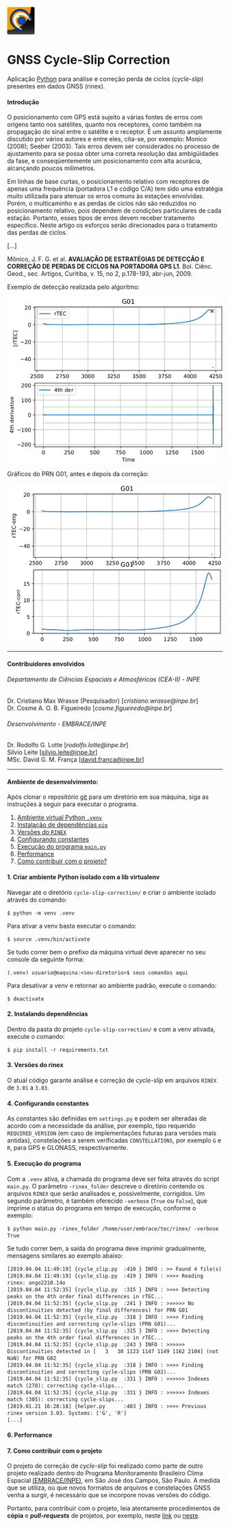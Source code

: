 <img src="sw_logo.png" width="64">

# GNSS Cycle-Slip Correction
Aplicação [Python](https://www.python.org/) para análise e correção perda de ciclos (_cycle-slip_) presentes em 
dados GNSS (rinex). 

#### Introdução
O posicionamento com GPS está sujeito a várias fontes de erros com origens tanto nos satélites, quanto nos receptores, como também na propagação do sinal
entre o satélite e o receptor. É um assunto amplamente discutido por vários autores e entre eles, cita-se, por exemplo: Monico (2008); Seeber (2003). Tais erros devem
ser considerados no processo de ajustamento para se possa obter uma correta resolução das ambigüidades da fase, e conseqüentemente um posicionamento com
alta acurácia, alcançando poucos milímetros. 

Em linhas de base curtas, o posicionamento relativo com receptores de apenas uma frequência (portadora L1 e código C/A) tem sido uma estratégia muito
utilizada para atenuar os erros comuns às estações envolvidas. Porém, o multicaminho e as perdas de ciclos não são reduzidos no posicionamento relativo,
pois dependem de condições particulares de cada estação. Portanto, esses tipos de erros devem receber tratamento específico. Neste artigo os esforços serão
direcionados para o tratamento das perdas de ciclos.

[...]

Mônico, J. F. G. et al. **AVALIAÇÃO DE ESTRATÉGIAS DE DETECÇÃO E CORREÇÃO DE PERDAS DE CICLOS NA PORTADORA GPS L1**. Bol. Ciênc. Geod., sec. Artigos, Curitiba, v. 15, no 2, p.178-193, abr-jun, 2009.

Exemplo de detecção realizada pelo algoritmo:

![Exemplo de detecção realizada pelo algoritmo](fig-2.png)

Gráficos do PRN G01, antes e depois da correção:

![Gráficos do PRN G01, antes e depois da correção](fig-1.png)

***

#### Contribuidores envolvidos
###### Departamento de Ciências Espaciais e Atmosféricas (CEA-II) - INPE
Dr. Cristiano Max Wrasse (Pesquisador) [_cristiano.wrasse@inpe.br_]  
Dr. Cosme A. O. B. Figueiredo [_cosme.figueiredo@inpe.br_]  

###### Desenvolvimento - EMBRACE/INPE
Dr. Rodolfo G. Lotte [_rodolfo.lotte@inpe.br_]  
Silvio Leite [silvio.leite@inpe.br]  
MSc. David G. M. França [david.franca@inpe.br]  

***

#### Ambiente de desenvolvimento:

Após clonar o repositório [git](https://github.com/embrace-inpe/cycle-slip-correction) para um diretório em sua máquina, 
siga as instruções à seguir para executar o programa.

1. [Ambiente virtual Python `.venv`](#1-Criar-ambiente-Python-isolado-com-a-lib-virtualenv)
2. [Instalação de dependências `pip`](#2-Instalando-dependncias)
3. [Versões do `RINEX`](#3-Verses-do-rinex)
4. [Configurando constantes](#4-Configurando-constantes)
5. [Execução do programa `main.py`](#5-Execuo-do-programa)
6. [Performance](#6-Performance)
7. [Como contribuir com o projeto?](#7-Como-contribuir-com-o-projeto)

#### 1. Criar ambiente Python isolado com a lib virtualenv
Navegar até o diretório `cycle-slip-correction/` e criar o ambiente isolado através do comando:

```console
$ python -m venv .venv
```

Para ativar a venv basta executar o comando: 

```console
$ source .venv/bin/activate
```
Se tudo correr bem o prefixo da máquina virtual deve aparecer no seu  console da seguinte forma:
```console
(.venv) usuario@maquina:<seu-diretorio>$ seus comandos aqui
```
Para desativar a venv e retornar ao ambiente padrão, execute o comando: 

```console
$ deactivate
```
#### 2. Instalando dependências
Dentro da pasta do projeto `cycle-slip-correction/` e com a venv ativada, execute o comando:

```console
$ pip install -r requirements.txt
```

#### 3. Versões do rinex
O atual código garante análise e correção de _cycle-slip_ em arquivos `RINEX` de `3.01` a `3.03`.

#### 4. Configurando constantes
As constantes são definidas em `settings.py` e podem ser alteradas de acordo com a necessidade da análise, 
por exemplo, tipo requerido `REQUIRED_VERSION` (em caso de implementações futuras para versões mais 
antidas), constelações a serem verificadas `CONSTELLATIONS`, por exemplo `G` e `R`, para GPS e GLONASS, 
 respectivamente.

#### 5. Execução do programa
Com a `.venv` ativa, a chamada do programa deve ser feita através do script `main.py`. O parâmetro `-rinex_folder` 
descreve o diretório contendo os arquivos `RINEX` que serão analisados e, possivelmente, corrigidos. Um segundo 
parâmetro, é também oferecido `-verbose` (`True` ou `False`), que imprime o status do programa em tempo de execução, 
conforme o exemplo:
```console
$ python main.py -rinex_folder /home/user/embrace/tec/rinex/ -verbose True
```
Se tudo correr bem, a saída do programa deve imprimir gradualmente, mensagens similares ao exemplo abaixo:
```console
[2019.04.04 11:49:19] {cycle_slip.py  :410 } INFO : >> Found 4 file(s) 
[2019.04.04 11:49:19] {cycle_slip.py  :419 } INFO : >>>> Reading rinex: ango2210.14o 
[2019.04.04 11:52:35] {cycle_slip.py  :315 } INFO : >>>> Detecting peaks on the 4th order final differences in rTEC... 
[2019.04.04 11:52:35] {cycle_slip.py  :241 } INFO : >>>>>> No discontinuities detected (by final differences) for PRN G01 
[2019.04.04 11:52:35] {cycle_slip.py  :318 } INFO : >>>> Finding discontinuities and correcting cycle-slips (PRN G01)... 
[2019.04.04 11:52:35] {cycle_slip.py  :315 } INFO : >>>> Detecting peaks on the 4th order final differences in rTEC... 
[2019.04.04 11:52:35] {cycle_slip.py  :243 } INFO : >>>>>> Discontinuities detected in [   3   30 1123 1147 1149 1162 2104] (not NaN) for PRN G02 
[2019.04.04 11:52:35] {cycle_slip.py  :318 } INFO : >>>> Finding discontinuities and correcting cycle-slips (PRN G02)... 
[2019.04.04 11:52:35] {cycle_slip.py  :331 } INFO : >>>>>> Indexes match (278): correcting cycle-slips... 
[2019.04.04 11:52:35] {cycle_slip.py  :331 } INFO : >>>>>> Indexes match (305): correcting cycle-slips... 
[2019.01.21 16:28:18] {helper.py      :403 } INFO : >>>> Previous rinex version 3.03. Systems: ['G', 'R']
[...]
```

#### 6. Performance


#### 7. Como contribuir com o projeto
O projeto de correção de _cycle-slip_ foi realizado como parte de outro projeto realizado dentro do Programa 
Monitoramento Brasileiro Clima Espacial [(EMBRACE/INPE)](http://www2.inpe.br/climaespacial/portal/pt/), em São José dos Campos, São Paulo. A medida que se utiliza, 
ou que novos formatos de arquivos e constelações GNSS venha a surgir, é necessário que se incorpore novas 
versões do código. 

Portanto, para contribuir com o projeto, leia atentamente procedimentos de **cópia** e **_pull-requests_** de projetos, 
por exemplo, neste [link](https://leportella.com/pt-br/2017/04/17/como-contribuir-com-open-source.html) ou 
[neste](https://www.digitalocean.com/community/tutorials/como-criar-um-pull-request-no-github-pt).